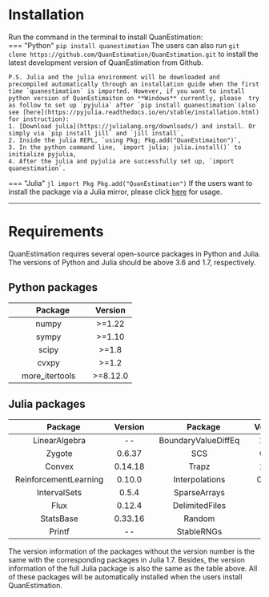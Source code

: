 # **Installation**
Run the command in the terminal to install QuanEstimation:  
=== "Python"
    ```
    pip install quanestimation
    ```
    The users can also run 
    ```
    git clone https://github.com/QuanEstimation/QuanEstimation.git
    ```
    to install the latest development version of QuanEstimation from Github.

    P.S. Julia and the julia environment will be downloaded and precompiled automatically through an installation guide when the first time `quanestimation` is imported. However, if you want to install python version of QuanEstimaiton on **Windows** currently, please  try as follow to set up `pyjulia` after `pip install quanestimation`(also see [here](https://pyjulia.readthedocs.io/en/stable/installation.html) for instruction):  
    1. [Download julia](https://julialang.org/downloads/) and install. Or simply via `pip install jill` and `jill install`,  
    2. Inside the julia REPL, `using Pkg; Pkg.add("QuanEstimaiton")`,  
    3. In the python command line, `import julia; julia.install()` to initialize pyjulia,   
    4. After the julia and pyjulia are successfully set up, `import quanestimation`.
=== "Julia"
    ``` jl
    import Pkg
    Pkg.add("QuanEstimation")
    ```
    If the users want to install the package via a Julia mirror, please 
    click [here](https://mirror.tuna.tsinghua.edu.cn/help/julia/) for usage.

---

# **Requirements**
QuanEstimation requires several open-source packages in Python and Julia. The versions 
of Python and Julia should be above 3.6 and 1.7, respectively.
## **Python packages**
| $~~~~~~~~~~~$Package$~~~~~~~$| Version      |
| :----------:                 | :----------: |
| numpy                        | >=1.22       |
| sympy                        | >=1.10       |
| scipy                        | >=1.8        |
| cvxpy                        | >=1.2        |
| more_itertools               | >=8.12.0     |

## **Julia packages**
| $~~~~~~~~~~~~~~~~$Package$~~~~~~~~~~~~$| Version     |$~~~~~~~~~~~~~~~~$Package$~~~~~~~~~~~~$| Version     |
| :----------:                           | :---------: |:----------:                           | :---------: |
| LinearAlgebra                          | --          |BoundaryValueDiffEq                    | 2.7.2       |
| Zygote                                 | 0.6.37      |SCS                                    | 0.8.1       |
| Convex                                 | 0.14.18     |Trapz                                  | 2.0.3       |
| ReinforcementLearning                  | 0.10.0      |Interpolations                         | 0.13.5      |
| IntervalSets                           | 0.5.4       |SparseArrays                           | --          |
| Flux                                   | 0.12.4      |DelimitedFiles                         | --          |
| StatsBase                              | 0.33.16     |Random                                 | --          |
| Printf                                 | --          |StableRNGs                             | --          |

The version information of the packages without the version number is the same with the 
corresponding packages in Julia 1.7. Besides, the version information of the full Julia package 
is also the same as the table above. All of these packages will be automatically installed when
the users install QuanEstimation.
